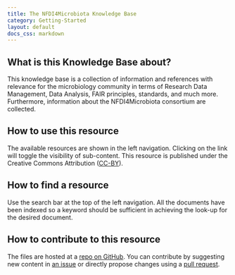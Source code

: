 ```yaml
---
title: The NFDI4Microbiota Knowledge Base
category: Getting-Started
layout: default
docs_css: markdown
---
```


<!-- <div class="bd-intro pt-2 ps-lg-2">
                <div class="d-md-flex flex-md-row-reverse align-items-center justify-content-between">
                    <div class="mb-3 mb-md-0 d-flex text-nowrap"><a class="btn btn-sm btn-bd-light rounded-2"
                            href="https://github.com/NFDI4Microbiota/nfdi4microbiota-knowledge-base"
                            title="View and edit this file on GitHub" target="_blank" rel="noopener">
                            View on GitHub
                        </a>
                    </div>
                    <h1 class="bd-title mb-0" id="content">Introduction</h1>
                </div>
                

</div> -->

## What is this Knowledge Base about?

This knowledge base is a collection of information and references with
relevance for the microbiology community in terms of Research Data
Management, Data Analysis, FAIR principles, standards, and much
more. Furthermore, information about the NFDI4Microbiota consortium
are collected.

## How to use this resource

The available resources are shown in the left navigation. Clicking on
the link will toggle the visibility of sub-content. This resource is
published under the Creative Commons Attribution
([CC-BY](https://creativecommons.org/licenses/by/4.0/)).

## How to find a resource

Use the search bar at the top of the left navigation. All the
documents have been indexed so a keyword should be sufficient in
achieving the look-up for the desired document.

## How to contribute to this resource

The files are hosted at a [repo on
GitHub](https://github.com/NFDI4Microbiota/nfdi4microbiota-knowledge-base). You
can contribute by suggesting new content in [an
issue](https://github.com/NFDI4Microbiota/nfdi4microbiota-knowledge-base/issues)
or directly propose changes using a [pull
request](https://github.com/NFDI4Microbiota/nfdi4microbiota-knowledge-base/pulls).

